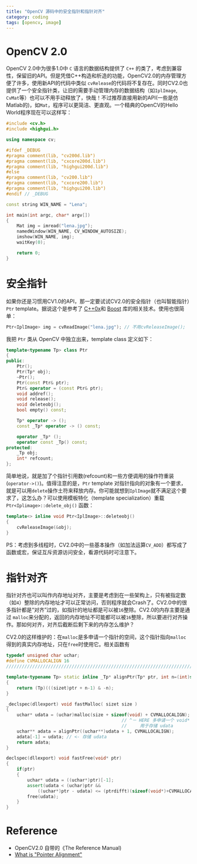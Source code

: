 ```yaml
---
title: "OpenCV 源码中的安全指针和指针对齐"
category: coding
tags: [opencv, image]
---
```


# OpenCV 2.0

OpenCV 2.0中为很多1.0中 `C` 语言的数据结构提供了 `C++` 的类了，考虑到兼容性，保留旧的API。但是凭借C++构造和析造的功能，OpenCV2.0的内存管理方便了许多，使用新API的代码中类似 `cvRelease`的代码将不复存在。同时CV2.0也提供了一个安全指针类，让旧的需要手动管理内存的数据结构（如`IplImage`, `CvMat`等）也可以不用手动释放了，快哉！不过推荐直接用新的API(一些是仿Matlab的)，如`Mat`，程序可以更简洁、更直观。一个精典的OpenCV的Hello World程序现在可以这样写：

```cpp
#include <cv.h>
#include <highgui.h>

using namespace cv;

#ifdef _DEBUG
#pragma comment(lib, "cv200d.lib")
#pragma comment(lib, "cxcore200d.lib")
#pragma comment(lib, "highgui200d.lib")
#else
#pragma comment(lib, "cv200.lib")
#pragma comment(lib, "cxcore200.lib")
#pragma comment(lib, "highgui200.lib")
#endif // _DEBUG

const string WIN_NAME = "Lena";

int main(int argc, char* argv[])
{
    Mat img = imread("lena.jpg");
    namedWindow(WIN_NAME, CV_WINDOW_AUTOSIZE);
    imshow(WIN_NAME, img);
    waitKey(0);

    return 0;
}
```

# 安全指针
如果你还是习惯用CV1.0的API，那一定要试试CV2.0的安全指针（也叫智能指针）`Ptr` template。据说这个是参考了 [C++0x](http://en.wikipedia.org/wiki/C%2B%2B0x)和 [Boost](http://en.wikipedia.org/wiki/Boost_C%2B%2B_Libraries) 库的相关技术。使用也很简单：

```cpp
Ptr<IplImage> img = cvReadImage("lena.jpg"); // 不用cvReleaseImage();
```

我把 `Ptr` 类从 OpenCV 中独立出来，template class 定义如下：

```cpp
template<typename Tp> class Ptr
{
public:
    Ptr();
    Ptr(Tp* obj);
    ~Ptr();
    Ptr(const Ptr& ptr);
    Ptr& operator = (const Ptr& ptr);
    void addref(); 
    void release();
    void deleteobj();
    bool empty() const;

    Tp* operator -> ();
    const _Tp* operator -> () const;

    operator _Tp* ();
    operator const _Tp() const;
protected:
    _Tp obj;
    int* refcount;
};
```

简单地说，就是加了个指针引用数(refcount)和一些方便调用的操作符重装(`operator->()`)。值得注意的是，`Ptr` template 对指针指向的对象有一个要求，就是可以用`delete`操作土符来释放内存。你可能就想到`IplImage`就不满足这个要求了，这怎么办？可以使用模板特化（template specialization）重载 `Ptr<Iplimage>::delete_obj()` 函数：

```cpp
template<> inline void Ptr<IplImage>::deleteobj()
{
    cvReleaseImage(&obj);
}
```

PS：考虑到多线程时，CV2.0中的一些基本操作（如加法运算`CV_ADD`）都写成了函数或宏，保证互斥资源访问安全，看源代码时可注意下。

# 指针对齐

指针对齐也可以叫作内存地址对齐，主要是考虑到在一些架构上，只有被指定数（如`4`）整除的内存地址才可以正常访问，否则程序就会Crash了。CV2.0中的很多指针都是“对齐”过的，如指针的地址都是可以被`16`整除。CV2.0的内存主要是通过 `malloc`来分配的，返回的内存地址不可能都可以被`16`整除，所以要进行对齐操作。那如何对齐，对齐后截断后剩下来的内存怎么维护？

CV2.0的这样维护的：在`malloc`是多申请一个指针的空间，这个指针指向`malloc`得到的真实内存地址，只在`free`时使用它。相关函数有

```cpp
typedef unsigned char uchar;
#define CVMALLOCALIGN 16
//////////////////////////////////////////////////////////////////////////

template<typename Tp> static inline _Tp* alignPtr(Tp* ptr, int n=(int)sizeof(Tp))
{
    return (Tp)(((sizet)ptr + n-1) & -n);
}

_declspec(dllexport) void fastMalloc( sizet size )
{
    uchar* udata = (uchar)malloc(size + sizeof(void) + CVMALLOCALIGN); 
                                            // ^－ HERE 多申请一个 void* 的空间，
                                            //     用于存储 udata
    uchar** adata = alignPtr((uchar**)udata + 1, CVMALLOCALIGN);
    adata[-1] = udata; // <- 存储 udata
    return adata;
}

declspec(dllexport) void fastFree(void* ptr)
{
    if(ptr)
    {
        uchar* udata = ((uchar*)ptr)[-1];
        assert(udata < (uchar)ptr &&
            ((uchar*)ptr - udata) <= (ptrdifft)(sizeof(void*)+CVMALLOCALIGN)); 
        free(udata);
    }
}
```

# Reference

- OpenCV2.0 自带的《The Reference Manual)
- [What is "Pointer Alignment"](http://bytes.com/topic/c/answers/213142-what-pointer-alignment)
</ol>

